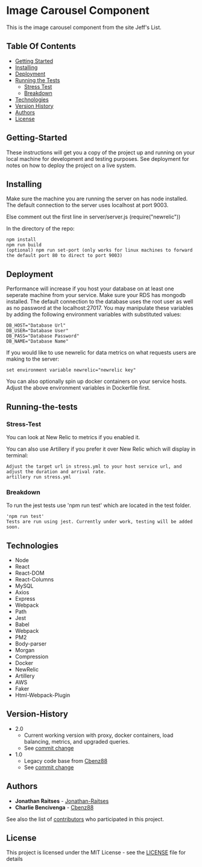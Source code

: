 # Image Carousel Component

This is the image carousel component from the site Jeff's List.

## Table Of Contents

* [Getting Started](#Getting-Started)
* [Installing](#Installing)
* [Deployment](#Deployment)
* [Running the Tests](#Running-the-tests)
  * [Stress Test](#Stress-Test)
  * [Breakdown](#Breakdown)
* [Technologies](#Technologies)
* [Version History](#Version-History)
* [Authors](#Authors)
* [License](#License)

<!-- toc -->

## Getting-Started

These instructions will get you a copy of the project up and running on your local machine for development and testing purposes. See deployment for notes on how to deploy the project on a live system.

## Installing

Make sure the machine you are running the server on has node installed.
The default connection to the server uses localhost at port 9003.

Else comment out the first line in server/server.js (require("newrelic"))

In the directory of the repo:

```
npm install
npm run build
(optional) npm run set-port (only works for linux machines to forward the default port 80 to direct to port 9003)
```

## Deployment

Performance will increase if you host your database on at least one seperate machine from your service.
Make sure your RDS has mongodb installed.
The default connection to the database uses the root user as well as no password at the localhost:27017.
You may manipulate these variables by adding the following environment variables with substituted values:

```
DB_HOST="Database Url"
DB_USER="Database User"
DB_PASS="Database Password"
DB_NAME="Database Name"
```

If you would like to use newrelic for data metrics on what requests users are making to the server:
```
set environment variable newrelic="newrelic key"
```

You can also optionally spin up docker containers on your service hosts. Adjust the above environment variables in Dockerfile first.

## Running-the-tests

### Stress-Test

You can look at New Relic to metrics if you enabled it.

You can also use Artillery if you prefer it over New Relic which will display in terminal:

```
Adjust the target url in stress.yml to your host service url, and adjust the duration and arrival rate.
artillery run stress.yml
```

### Breakdown

To run the jest tests use 'npm run test' which are located in the test folder.

```
'npm run test'
Tests are run using jest. Currently under work, testing will be added soon.
```

## Technologies

* Node
* React
* React-DOM
* React-Columns
* MySQL
* Axios
* Express
* Webpack
* Path
* Jest
* Babel
* Webpack
* PM2
* Body-parser
* Morgan
* Compression
* Docker
* NewRelic
* Artillery
* AWS
* Faker
* Html-Webpack-Plugin

## Version-History

* 2.0
  * Current working version with proxy, docker containers, load balancing, metrics, and upgraded queries.
  * See [commit change](https://github.com/Cherry-OnTop/Critics/commit/7947b972d8cf0aceb9f6889642ae1a132efebfd6)
* 1.0
  * Legacy code base from [Cbenz88](https://github.com/Cbenz88)
  * See [commit change](https://github.com/Cherry-OnTop/Critics/commit/b3995c2f4b6dac6014d4b1c385dbf2e91f0fd850)

## Authors

* **Jonathan Raitses** - [Jonathan-Raitses](https://github.com/jonathan-raitses)
* **Charlie Bencivenga** - [Cbenz88](https://github.com/Cbenz88)

See also the list of [contributors](https://github.com/Cherry-OnTop/Critics/graphs/contributors) who participated in this project.


## License

This project is licensed under the MIT License - see the [LICENSE](LICENSE) file for details
